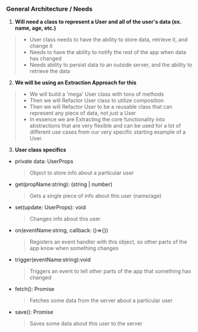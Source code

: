 ### General Architecture / Needs

1. **Will need a class to represent a User and all of the user's data (ex. name, age, etc.)**

> - User class needs to have the ability to store data, retrieve it, and change it
> - Needs to have the ability to notify the rest of the app when data has changed
> - Needs ability to persist data to an outside server, and the ability to retrieve the data

2. **We will be using an Extraction Approach for this**

> - We will build a 'mega' User class with tons of methods
> - Then we will Refactor User class to utilize composition
> - Then we will Refactor User to be a reusable class that can represent any piece of data, not just a User
> - In essence we are Extracting the core functionality into abstractions that are very flexible and can be used for a lot of different use cases from our very specific starting example of a User.

3. **User class specifics**

- private data: UserProps
  > Object to store info about a particular user
- get(propName:string): (string | number)
  > Gets a single piece of info about this user (name/age)
- set(update: UserProps): void
  > Changes info about this user
- on(eventName:string, callback: ()=>{})
  > Registers an event handler with this object, so other parts of the app know when something changes
- trigger(eventName:string):void
  > Triggers an event to tell other parts of the app that something has changed
- fetch(): Promise
  > Fetches some data from the server about a particular user
- save(): Promise
  > Saves some data about this user to the server
